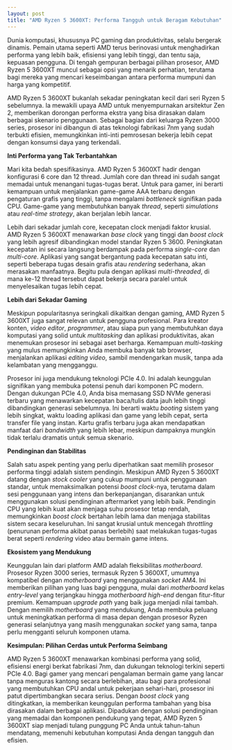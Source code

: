 ```yaml
---
layout: post
title: "AMD Ryzen 5 3600XT: Performa Tangguh untuk Beragam Kebutuhan"
---
```


Dunia komputasi, khususnya PC gaming dan produktivitas, selalu bergerak dinamis. Pemain utama seperti AMD terus berinovasi untuk menghadirkan performa yang lebih baik, efisiensi yang lebih tinggi, dan tentu saja, kepuasan pengguna. Di tengah gempuran berbagai pilihan prosesor, AMD Ryzen 5 3600XT muncul sebagai opsi yang menarik perhatian, terutama bagi mereka yang mencari keseimbangan antara performa mumpuni dan harga yang kompetitif.

AMD Ryzen 5 3600XT bukanlah sekadar peningkatan kecil dari seri Ryzen 5 sebelumnya. Ia mewakili upaya AMD untuk menyempurnakan arsitektur Zen 2, memberikan dorongan performa ekstra yang bisa dirasakan dalam berbagai skenario penggunaan. Sebagai bagian dari keluarga Ryzen 3000 series, prosesor ini dibangun di atas teknologi fabrikasi 7nm yang sudah terbukti efisien, memungkinkan inti-inti pemrosesan bekerja lebih cepat dengan konsumsi daya yang terkendali.

**Inti Performa yang Tak Terbantahkan**

Mari kita bedah spesifikasinya. AMD Ryzen 5 3600XT hadir dengan konfigurasi 6 core dan 12 thread. Jumlah core dan thread ini sudah sangat memadai untuk menangani tugas-tugas berat. Untuk para gamer, ini berarti kemampuan untuk menjalankan game-game AAA terbaru dengan pengaturan grafis yang tinggi, tanpa mengalami *bottleneck* signifikan pada CPU. Game-game yang membutuhkan banyak *thread*, seperti *simulations* atau *real-time strategy*, akan berjalan lebih lancar.

Lebih dari sekadar jumlah core, kecepatan clock menjadi faktor krusial. AMD Ryzen 5 3600XT menawarkan *base clock* yang tinggi dan *boost clock* yang lebih agresif dibandingkan model standar Ryzen 5 3600. Peningkatan kecepatan ini secara langsung berdampak pada performa *single-core* dan *multi-core*. Aplikasi yang sangat bergantung pada kecepatan satu inti, seperti beberapa tugas desain grafis atau *rendering* sederhana, akan merasakan manfaatnya. Begitu pula dengan aplikasi *multi-threaded*, di mana ke-12 thread tersebut dapat bekerja secara paralel untuk menyelesaikan tugas lebih cepat.

**Lebih dari Sekadar Gaming**

Meskipun popularitasnya seringkali dikaitkan dengan gaming, AMD Ryzen 5 3600XT juga sangat relevan untuk pengguna profesional. Para kreator konten, *video editor*, *programmer*, atau siapa pun yang membutuhkan daya komputasi yang solid untuk *multitasking* dan aplikasi produktivitas, akan menemukan prosesor ini sebagai aset berharga. Kemampuan *multi-tasking* yang mulus memungkinkan Anda membuka banyak tab browser, menjalankan aplikasi *editing video*, sambil mendengarkan musik, tanpa ada kelambatan yang mengganggu.

Prosesor ini juga mendukung teknologi PCIe 4.0. Ini adalah keunggulan signifikan yang membuka potensi penuh dari komponen PC modern. Dengan dukungan PCIe 4.0, Anda bisa memasang SSD NVMe generasi terbaru yang menawarkan kecepatan baca/tulis data jauh lebih tinggi dibandingkan generasi sebelumnya. Ini berarti waktu *booting* sistem yang lebih singkat, waktu loading aplikasi dan game yang lebih cepat, serta transfer file yang instan. Kartu grafis terbaru juga akan mendapatkan manfaat dari *bandwidth* yang lebih lebar, meskipun dampaknya mungkin tidak terlalu dramatis untuk semua skenario.

**Pendinginan dan Stabilitas**

Salah satu aspek penting yang perlu diperhatikan saat memilih prosesor performa tinggi adalah sistem pendingin. Meskipun AMD Ryzen 5 3600XT datang dengan *stock cooler* yang cukup mumpuni untuk penggunaan standar, untuk memaksimalkan potensi *boost clock*-nya, terutama dalam sesi penggunaan yang intens dan berkepanjangan, disarankan untuk menggunakan solusi pendinginan aftermarket yang lebih baik. Pendingin CPU yang lebih kuat akan menjaga suhu prosesor tetap rendah, memungkinkan *boost clock* bertahan lebih lama dan menjaga stabilitas sistem secara keseluruhan. Ini sangat krusial untuk mencegah *throttling* (penurunan performa akibat panas berlebih) saat melakukan tugas-tugas berat seperti *rendering* video atau bermain game intens.

**Ekosistem yang Mendukung**

Keunggulan lain dari platform AMD adalah fleksibilitas *motherboard*. Prosesor Ryzen 3000 series, termasuk Ryzen 5 3600XT, umumnya kompatibel dengan *motherboard* yang menggunakan *socket* AM4. Ini memberikan pilihan yang luas bagi pengguna, mulai dari *motherboard* kelas *entry-level* yang terjangkau hingga *motherboard high-end* dengan fitur-fitur premium. Kemampuan *upgrade path* yang baik juga menjadi nilai tambah. Dengan memilih *motherboard* yang mendukung, Anda membuka peluang untuk meningkatkan performa di masa depan dengan prosesor Ryzen generasi selanjutnya yang masih menggunakan *socket* yang sama, tanpa perlu mengganti seluruh komponen utama.

**Kesimpulan: Pilihan Cerdas untuk Performa Seimbang**

AMD Ryzen 5 3600XT menawarkan kombinasi performa yang solid, efisiensi energi berkat fabrikasi 7nm, dan dukungan teknologi terkini seperti PCIe 4.0. Bagi gamer yang mencari pengalaman bermain game yang lancar tanpa menguras kantong secara berlebihan, atau bagi para profesional yang membutuhkan CPU andal untuk pekerjaan sehari-hari, prosesor ini patut dipertimbangkan secara serius. Dengan *boost clock* yang ditingkatkan, ia memberikan keunggulan performa tambahan yang bisa dirasakan dalam berbagai aplikasi. Dipadukan dengan solusi pendinginan yang memadai dan komponen pendukung yang tepat, AMD Ryzen 5 3600XT siap menjadi tulang punggung PC Anda untuk tahun-tahun mendatang, memenuhi kebutuhan komputasi Anda dengan tangguh dan efisien.
